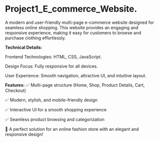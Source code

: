 # Project1_E_commerce_Website.


A modern and user-friendly multi-page e-commerce website designed for seamless online shopping. This website provides an engaging and responsive experience, making it easy for customers to browse and purchase clothing effortlessly.

**Technical Details:**

Frontend Technologies: HTML, CSS, JavaScript.

Design Focus: Fully responsive for all devices.

User Experience: Smooth navigation, attractive UI, and intuitive layout.

**Features:**
✅ Multi-page structure (Home, Shop, Product Details, Cart, Checkout)

✅ Modern, stylish, and mobile-friendly design

✅ Interactive UI for a smooth shopping experience

✅ Seamless product browsing and categorization


🚀 A perfect solution for an online fashion store with an elegant and responsive design!
